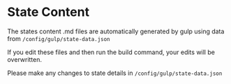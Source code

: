 # State Content

The states content .md files are automatically generated by gulp using data from `/config/gulp/state-data.json`

If you edit these files and then run the build command, your edits will be overwritten.

Please make any changes to state details in `/config/gulp/state-data.json`
